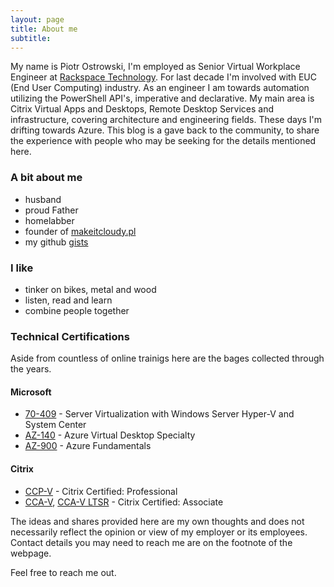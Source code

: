 ```yaml
---
layout: page
title: About me
subtitle:
---
```


My name is Piotr Ostrowski, I'm employed as Senior Virtual Workplace Engineer at [Rackspace Technology](https://www.rackspace.com/). For last decade I'm involved with EUC (End User Computing) industry. As an engineer I am towards automation utilizing the PowerShell API's, imperative and declarative. My main area is Citrix Virtual Apps and Desktops, Remote Desktop Services and infrastructure, covering architecture and engineering fields. These days I'm drifting towards Azure. This blog is a gave back to the community, to share the experience with people who may be seeking for the details mentioned here.

### A bit about me

- husband
- proud Father
- homelabber
- founder of [makeitcloudy.pl](https://makeitcloudy.pl/#)
- my github [gists](https://gist.github.com/makeitcloudy)
### I like

- tinker on bikes, metal and wood
- listen, read and learn
- combine people together

### Technical Certifications

Aside from countless of online trainigs here are the bages collected through the years.

#### Microsoft

- [70-409](https://www.credly.com/badges/fc1a1bc0-081e-49a7-a4b7-59e074177b73/public_url) - Server Virtualization with Windows Server Hyper-V and System Center
- [AZ-140](https://www.credly.com/badges/4f05b02b-4228-40f1-a41d-cc81bd2fb818/public_url) - Azure Virtual Desktop Specialty
- [AZ-900](https://www.credly.com/badges/5dd83d11-485d-4e65-915d-06bd9c002d4f/public_url) - Azure Fundamentals

#### Citrix

- [CCP-V](https://www.credly.com/badges/170de2d1-c215-4875-8acf-76edc78f758a/public_url) - Citrix Certified: Professional
- [CCA-V](https://www.credly.com/badges/738b8925-a3af-4282-b992-8d51045a14ce/public_url), [CCA-V LTSR](https://www.credly.com/badges/170de2d1-c215-4875-8acf-76edc78f758a/public_url) - Citrix Certified: Associate

The ideas and shares provided here are my own thoughts and does not necessarily reflect the opinion or view of my employer or its employees.
Contact details you may need to reach me are on the footnote of the webpage.

Feel free to reach me out.
